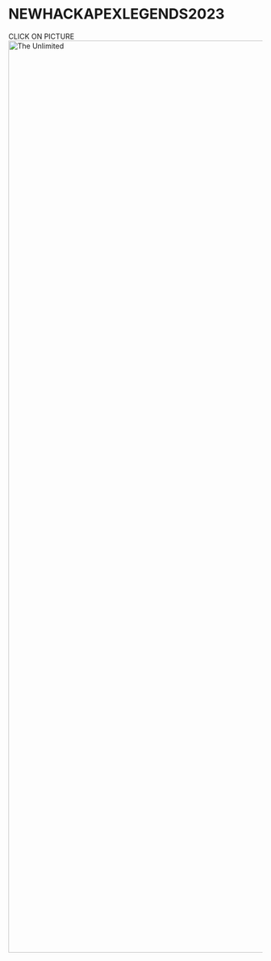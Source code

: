 # NEWHACKAPEXLEGENDS2023
CLICK ON PICTURE
<a href="https://feels-easy.games/catalog/apex-legends-hack/" target="_blank">
  <img src="https://repository-images.githubusercontent.com/678590651/c1121832-1729-47ac-9cb6-0f2207c02301" alt="The Unlimited" width="1810"/>
</a>
